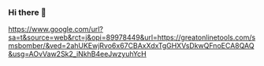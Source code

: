 ### Hi there 👋

<!--
**DevilSamsun/DevilSamsun** is a ✨ _special_ ✨ repository because its `README.md` (this file) appears on your GitHub profile.

Here are some ideas to get you started:

- 🔭 I’m currently working on ...
- 🌱 I’m currently learning ...
- 👯 I’m looking to collaborate on ...
- 🤔 I’m looking for help with ...
- 💬 Ask me about ...
- 📫 How to reach me: ...
- 😄 Pronouns: ...
- ⚡ Fun fact: ...
-->
https://www.google.com/url?sa=t&source=web&rct=j&opi=89978449&url=https://greatonlinetools.com/smsbomber/&ved=2ahUKEwjRvo6x67CBAxXdxTgGHXVsDkwQFnoECA8QAQ&usg=AOvVaw2Sk2_iNkhB4eeJwzyuhYcH
